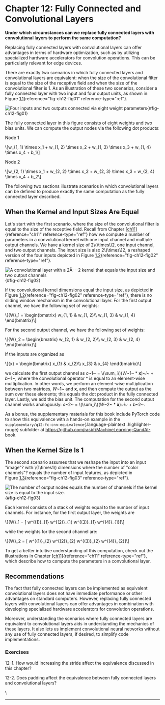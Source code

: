 







# Chapter 12: Fully Connected and Convolutional Layers [](#chapter-12-fully-connected-and-convolutional-layers)



**Under which circumstances can we replace fully connected layers with
convolutional layers to perform the same computation?**

Replacing fully connected layers with convolutional layers can offer
advantages in terms of hardware optimization, such as by utilizing
specialized hardware accelerators for convolution operations. This can
be particularly relevant for edge devices.

There are exactly two scenarios in which fully connected layers and
convolutional layers are equivalent: when the size of the convolutional
filter is equal to the size of the receptive field and when the size of
the convolutional filter is 1. As an illustration of these two
scenarios, consider a fully connected layer with two input and four
output units, as shown in
Figure [1.1](#fig-ch12-fig01){reference="fig-ch12-fig01"
reference-type="ref"}.

![Four inputs and\
two outputs connected via\
eight weight parameters](./images/ch12-fig01.png){#fig-ch12-fig01}

The fully connected layer in this figure consists of eight weights and
two bias units. We can compute the output nodes via the following dot
products:

Node 1

\\\[w\_{1, 1} \\times x_1 + w\_{1, 2} \\times x_2 + w\_{1, 3} \\times
x_3 + w\_{1, 4} \\times x_4 + b_1\\\]

Node 2

\\\[w\_{2, 1} \\times x_1 + w\_{2, 2} \\times x_2 + w\_{2, 3} \\times
x_3 + w\_{2, 4} \\times x_4 + b_2\\\]

The following two sections illustrate scenarios in which convolutional
layers can be defined to produce exactly the same computation as the
fully connected layer described.

## When the Kernel and Input Sizes Are Equal [](#when-the-kernel-and-input-sizes-are-equal)

Let's start with the first scenario, where the size of the
convolutional filter is equal to the size of the receptive field. Recall
from Chapter [\[ch11\]](../ch11){reference="ch11" reference-type="ref"}
how we compute a number of parameters in a convolutional kernel with one
input channel and multiple output channels. We have a kernel size of
2\\(\\times\\)2, one input channel, and two output channels. The input
size is also 2\\(\\times\\)2, a reshaped version of the four inputs
depicted in Figure [1.2](#fig-ch12-fig02){reference="fig-ch12-fig02"
reference-type="ref"}.

![A convolutional layer with a 2Ã---2 kernel\
that equals the input size and two output
channels](./images/ch12-fig02.png){#fig-ch12-fig02}

If the convolutional kernel dimensions equal the input size, as depicted
in Figure [1.2](#fig-ch12-fig02){reference="fig-ch12-fig02"
reference-type="ref"}, there is no sliding window mechanism in the
convolutional layer. For the first output channel, we have the following
set of weights:

\\\[{W}\_1 = \\begin{bmatrix} w\_{1, 1} & w\_{1, 2}\\\\ w\_{1, 3} &
w\_{1, 4} \\end{bmatrix}\\\]

For the second output channel, we have the following set of weights:

\\\[{W}\_2 = \\begin{bmatrix} w\_{2, 1} & w\_{2, 2}\\\\ w\_{2, 3} &
w\_{2, 4} \\end{bmatrix}\\\]

If the inputs are organized as

\\\[{x} = \\begin{bmatrix} x\_{1} & x\_{2}\\\\ x\_{3} & x\_{4}
\\end{bmatrix}\\\]

we calculate the first output channel as *o*~1~ = \\(\\sum_i\\)(*W*~1~
\* **x**)*~i~* + *b*~1~, where the convolutional operator \* is equal to
an element-wise multiplication. In other words, we perform an
element-wise multiplication between two matrices, *W*~1~ and **x**, and
then compute the output as the sum over these elements; this equals the
dot product in the fully connected layer. Lastly, we add the bias unit.
The computation for the second output channel works analogously: *o*~2~
= \\(\\sum_i\\)(*W*~2~ \* **x**)*~i~* + *b*~2~.

As a bonus, the supplementary materials for this book include PyTorch
code to show this equivalence with a hands-on example in the
`supplementary/q12-fc-cnn-equivalence`{.language-plaintext
.highlighter-rouge} subfolder at
<https://github.com/rasbt/MachineLearning-QandAI-book>.

## When the Kernel Size Is 1 [](#when-the-kernel-size-is-1)

The second scenario assumes that we reshape the input into an input
"image"? with \\(1\\times1\\) dimensions where the number of "color
channels"? equals the number of input features, as depicted in
Figure [1.3](#fig-ch12-fig03){reference="fig-ch12-fig03"
reference-type="ref"}.

![The number of output nodes equals the number\
of channels if the kernel size is equal to the input
size.](./images/ch12-fig03.png){#fig-ch12-fig03}

Each kernel consists of a stack of weights equal to the number of input
channels. For instance, for the first output layer, the weights are

\\\[{W}\_1 = \[ w\^{(1)}\_{1} w\^{(2)}\_{1} w\^{(3)}\_{1}
w\^{(4)}\_{1}\]\\\]

while the weights for the second channel are:

\\\[{W}\_2 = \[ w\^{(1)}\_{2} w\^{(2)}\_{2} w\^{(3)}\_{2}
w\^{(4)}\_{2}\]\\\]

To get a better intuitive understanding of this computation, check out
the illustrations in Chapter [\[ch11\]](../ch11){reference="ch11"
reference-type="ref"}, which describe how to compute the parameters in a
convolutional layer.

## Recommendations [](#recommendations)

The fact that fully connected layers can be implemented as equivalent
convolutional layers does not have immediate performance or other
advantages on standard computers. However, replacing fully connected
layers with convolutional layers can offer advantages in combination
with developing specialized hardware accelerators for convolution
operations.

Moreover, understanding the scenarios where fully connected layers are
equivalent to convolutional layers aids in understanding the mechanics
of these layers. It also lets us implement convolutional neural networks
without any use of fully connected layers, if desired, to simplify code
implementations.

### Exercises [](#exercises)

12-1. How would increasing the stride affect the equivalence discussed
in this chapter?

12-2. Does padding affect the equivalence between fully connected layers
and convolutional layers?

\

------------------------------------------------------------------------

